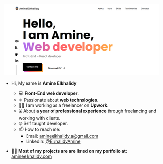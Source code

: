 ![](./my-portfolio.png)
- Hi, My name is **Amine Elkhalidy**
  - ‍💻 **Front-End web developer**.
  - ⚛️ Passionate about **web technologies**.
  - 👨‍💻 I am working as a freelancer on **Upwork**.
  - ⌛ About **a year of professional experience** through freelancing and working with clients.
  - 🤓 Self taught developer.
  - 📫 How to reach me:
    - Email: amineelkhalidy.a@gmail.com
    - Linkedin: [@ElkhalidyAmine](https://www.linkedin.com/in/amine-elkhalidy/)
 
 - 👨‍💻 **Most of my projects are are listed on my portfolio at:** [amineelkhalidy.com](https://www.amineelkhalidy.com)

   




